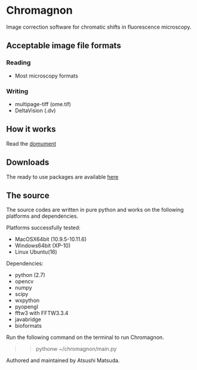 # Chromagnon
Image correction software for chromatic shifts in fluorescence microscopy.


Acceptable image file formats
-----------------------------
### Reading
* Most microscopy formats

### Writing
* multipage-tiff (ome.tif)
* DeltaVision (.dv)

How it works
------------
Read the [domument](https://github.com/macronucleus/chromagnon/releases/download/Doc-v0.5/Document.pdf)

Downloads
---------
The ready to use packages are available [here](https://github.com/macronucleus/Chromagnon/releases)

The source
----------
The source codes are written in pure python and works on the following platforms and dependencies.

Platforms successfully tested:
* MacOSX64bit (10.9.5-10.11.6)
* Windows64bit (XP-10)
* Linux Ubuntu(16)

Dependencies:
* python (2.7)
* opencv
* numpy
* scipy
* wxpython
* pyopengl
* fftw3 with FFTW3.3.4
* javabridge
* bioformats

Run the following command on the terminal to run Chromagnon.
>> pythonw ~/chromagnon/main.py

Authored and maintained by Atsushi Matsuda.
